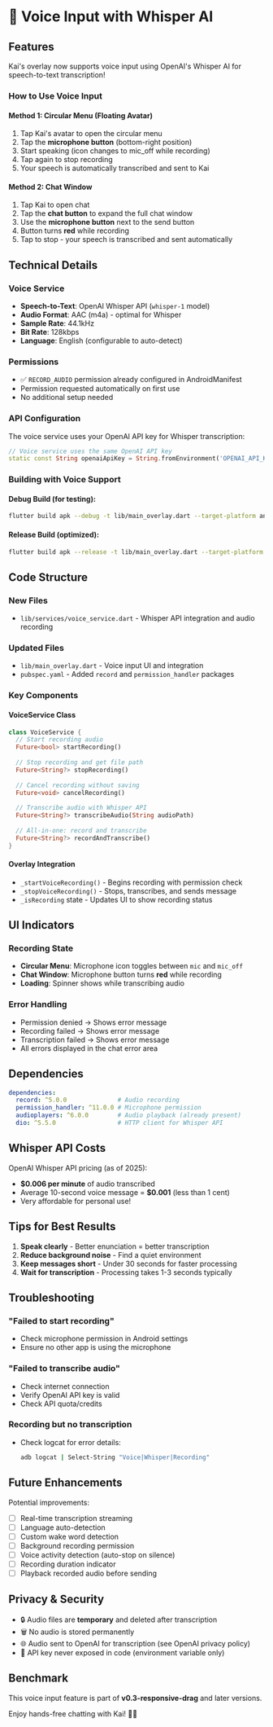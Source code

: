 # 🎤 Voice Input with Whisper AI

## Features

Kai's overlay now supports voice input using OpenAI's Whisper AI for speech-to-text transcription!

### How to Use Voice Input

#### Method 1: Circular Menu (Floating Avatar)
1. Tap Kai's avatar to open the circular menu
2. Tap the **microphone button** (bottom-right position)
3. Start speaking (icon changes to mic_off while recording)
4. Tap again to stop recording
5. Your speech is automatically transcribed and sent to Kai

#### Method 2: Chat Window
1. Tap Kai to open chat
2. Tap the **chat button** to expand the full chat window
3. Use the **microphone button** next to the send button
4. Button turns **red** while recording
5. Tap to stop - your speech is transcribed and sent automatically

## Technical Details

### Voice Service
- **Speech-to-Text**: OpenAI Whisper API (`whisper-1` model)
- **Audio Format**: AAC (m4a) - optimal for Whisper
- **Sample Rate**: 44.1kHz
- **Bit Rate**: 128kbps
- **Language**: English (configurable to auto-detect)

### Permissions
- ✅ `RECORD_AUDIO` permission already configured in AndroidManifest
- Permission requested automatically on first use
- No additional setup needed

### API Configuration

The voice service uses your OpenAI API key for Whisper transcription:

```dart
// Voice service uses the same OpenAI API key
static const String openaiApiKey = String.fromEnvironment('OPENAI_API_KEY', defaultValue: '');
```

### Building with Voice Support

#### Debug Build (for testing):
```bash
flutter build apk --debug -t lib/main_overlay.dart --target-platform android-x64 --dart-define=OPENAI_API_KEY=your-key-here
```

#### Release Build (optimized):
```bash
flutter build apk --release -t lib/main_overlay.dart --target-platform android-x64 --dart-define=OPENAI_API_KEY=your-key-here
```

## Code Structure

### New Files
- `lib/services/voice_service.dart` - Whisper API integration and audio recording

### Updated Files
- `lib/main_overlay.dart` - Voice input UI and integration
- `pubspec.yaml` - Added `record` and `permission_handler` packages

### Key Components

#### VoiceService Class
```dart
class VoiceService {
  // Start recording audio
  Future<bool> startRecording()
  
  // Stop recording and get file path
  Future<String?> stopRecording()
  
  // Cancel recording without saving
  Future<void> cancelRecording()
  
  // Transcribe audio with Whisper API
  Future<String?> transcribeAudio(String audioPath)
  
  // All-in-one: record and transcribe
  Future<String?> recordAndTranscribe()
}
```

#### Overlay Integration
- `_startVoiceRecording()` - Begins recording with permission check
- `_stopVoiceRecording()` - Stops, transcribes, and sends message
- `_isRecording` state - Updates UI to show recording status

## UI Indicators

### Recording State
- **Circular Menu**: Microphone icon toggles between `mic` and `mic_off`
- **Chat Window**: Microphone button turns **red** while recording
- **Loading**: Spinner shows while transcribing audio

### Error Handling
- Permission denied → Shows error message
- Recording failed → Shows error message
- Transcription failed → Shows error message
- All errors displayed in the chat error area

## Dependencies

```yaml
dependencies:
  record: ^5.0.0              # Audio recording
  permission_handler: ^11.0.0 # Microphone permission
  audioplayers: ^6.0.0        # Audio playback (already present)
  dio: ^5.5.0                 # HTTP client for Whisper API
```

## Whisper API Costs

OpenAI Whisper API pricing (as of 2025):
- **$0.006 per minute** of audio transcribed
- Average 10-second voice message = **$0.001** (less than 1 cent)
- Very affordable for personal use!

## Tips for Best Results

1. **Speak clearly** - Better enunciation = better transcription
2. **Reduce background noise** - Find a quiet environment
3. **Keep messages short** - Under 30 seconds for faster processing
4. **Wait for transcription** - Processing takes 1-3 seconds typically

## Troubleshooting

### "Failed to start recording"
- Check microphone permission in Android settings
- Ensure no other app is using the microphone

### "Failed to transcribe audio"
- Check internet connection
- Verify OpenAI API key is valid
- Check API quota/credits

### Recording but no transcription
- Check logcat for error details:
  ```bash
  adb logcat | Select-String "Voice|Whisper|Recording"
  ```

## Future Enhancements

Potential improvements:
- [ ] Real-time transcription streaming
- [ ] Language auto-detection
- [ ] Custom wake word detection
- [ ] Background recording permission
- [ ] Voice activity detection (auto-stop on silence)
- [ ] Recording duration indicator
- [ ] Playback recorded audio before sending

## Privacy & Security

- 🔒 Audio files are **temporary** and deleted after transcription
- 🗑️ No audio is stored permanently
- 🌐 Audio sent to OpenAI for transcription (see OpenAI privacy policy)
- 🔐 API key never exposed in code (environment variable only)

## Benchmark

This voice input feature is part of **v0.3-responsive-drag** and later versions.

Enjoy hands-free chatting with Kai! 🎤✨
